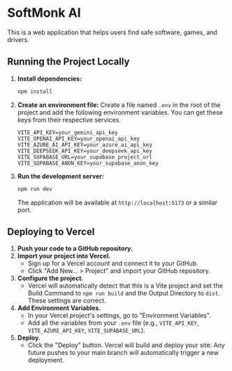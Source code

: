 # SoftMonk AI

This is a web application that helps users find safe software, games, and drivers.

## Running the Project Locally

1.  **Install dependencies:**
    ```bash
    npm install
    ```
2.  **Create an environment file:**
    Create a file named `.env` in the root of the project and add the following environment variables. You can get these keys from their respective services.

    ```
    VITE_API_KEY=your_gemini_api_key
    VITE_OPENAI_API_KEY=your_openai_api_key
    VITE_AZURE_AI_API_KEY=your_azure_ai_api_key
    VITE_DEEPSEEK_API_KEY=your_deepseek_api_key
    VITE_SUPABASE_URL=your_supabase_project_url
    VITE_SUPABASE_ANON_KEY=your_supabase_anon_key
    ```
3.  **Run the development server:**
    ```bash
    npm run dev
    ```
    The application will be available at `http://localhost:5173` or a similar port.

## Deploying to Vercel

1.  **Push your code to a GitHub repository.**
2.  **Import your project into Vercel.**
    *   Sign up for a Vercel account and connect it to your GitHub.
    *   Click "Add New... > Project" and import your GitHub repository.
3.  **Configure the project.**
    *   Vercel will automatically detect that this is a Vite project and set the Build Command to `npm run build` and the Output Directory to `dist`. These settings are correct.
4.  **Add Environment Variables.**
    *   In your Vercel project's settings, go to "Environment Variables".
    *   Add all the variables from your `.env` file (e.g., `VITE_API_KEY`, `VITE_AZURE_API_KEY`, `VITE_SUPABASE_URL`).
5.  **Deploy.**
    *   Click the "Deploy" button. Vercel will build and deploy your site. Any future pushes to your main branch will automatically trigger a new deployment.
